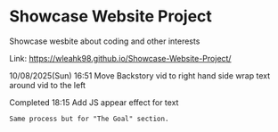 # Showcase Website Project
Showcase wesbite about coding and other interests

Link:
https://wleahk98.github.io/Showcase-Website-Project/

10/08/2025(Sun) 16:51
    Move Backstory vid to right hand side
    wrap text around vid to the left

Completed 18:15
    Add JS appear effect for text


    Same process but for "The Goal" section.
